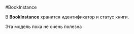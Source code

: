 #BookInstance

В **BookInstance** хранится идентификатор и статус книги.

Эта модель пока не очень полезна